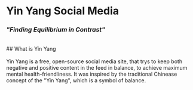 # **Yin Yang Social Media**
### *"Finding Equilibrium in Contrast"*

<br>
## What is Yin Yang
<br><br>
Yin Yang is a free, open-source social media site, that trys to keep both negative and positive content in the feed in balance, to achieve maximum mental health-friendliness.
It was inspired by the traditional Chinease concept of the "Yin Yang", which is a symbol of balance.

